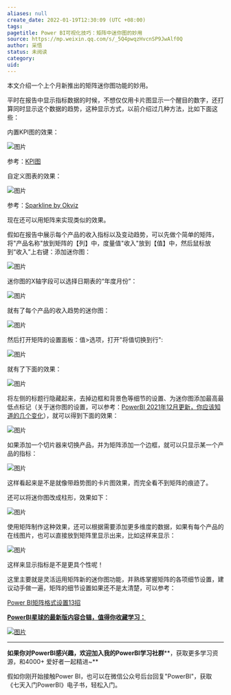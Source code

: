 ```yaml
---
aliases: null
create_date: 2022-01-19T12:30:09 (UTC +08:00)
tags: 
pagetitle: Power BI可视化技巧：矩阵中迷你图的妙用
source: https://mp.weixin.qq.com/s/_5Q4pwqzHvcnSP9JwAlf0Q
author: 采悟
status: 未阅读
category: 
uid: 
---
```


本文介绍一个上个月新推出的矩阵迷你图功能的妙用。

平时在报告中显示指标数据的时候，不想仅仅用卡片图显示一个醒目的数字，还打算同时显示这个数据的趋势，这种显示方式，以前介绍过几种方法，比如下面这些：  

内置KPI图的效果：

![图片](https://mmbiz.qpic.cn/mmbiz_png/aHEbZtANQJNvicLPyJFBhwgn9StX6Zh1eZGB7ficjoRqgYJb8ia1yysV3O6rqTZLZ9uKCsYdMfuwS7ibRAcDrCbYrA/640?wx_fmt=png&wxfrom=5&wx_lazy=1&wx_co=1)

参考：[KPI图](http://mp.weixin.qq.com/s?__biz=MzA4MzQwMjY4MA==&mid=2484067440&idx=1&sn=ba9f4e72478d3f6e6d021c00aea66b41&chksm=8e0c76a7b97bffb1d715a0e9307800078eff145cbc2ebfa3c9390737afa1ae57da65a1836ac2&scene=21#wechat_redirect)

自定义图表的效果：

![图片](https://mmbiz.qpic.cn/mmbiz_png/aHEbZtANQJPZ7PBib8zibWKqdfFhzLWs4VqM8ZbKlQ1svk2ouFsVxICqvXJTUp0tFO5dFEJ21iaxRNO4q9CQqp0XA/640?wx_fmt=png&wxfrom=5&wx_lazy=1&wx_co=1)

参考：[Sparkline by Okviz](http://mp.weixin.qq.com/s?__biz=MzA4MzQwMjY4MA==&mid=2484072525&idx=1&sn=4357859fdad3c3f7046163e3669c61ad&chksm=8e0c5a9ab97bd38c9aee957c4a56beba70f31d4d52a66302606a2504303e6408fa5afd603706&scene=21#wechat_redirect)

现在还可以用矩阵来实现类似的效果。

假如在报告中展示每个产品的收入指标以及变动趋势，可以先做个简单的矩阵，将"产品名称"放到矩阵的【列】中，度量值"收入"放到【值】中，然后鼠标放到“收入”上右键：添加迷你图：

![图片](https://mmbiz.qpic.cn/mmbiz_jpg/aHEbZtANQJO2NIfoiaMqTFnBykBKeicNxp3PnFCJ0vptzlFAhic4tBS9QmJOskhOK61ibGL4DavcBJBKDa1Jofcz0A/640?wx_fmt=jpeg&wxfrom=5&wx_lazy=1&wx_co=1)

迷你图的X轴字段可以选择日期表的“年度月份”：  

![图片](https://mmbiz.qpic.cn/mmbiz_jpg/aHEbZtANQJO2NIfoiaMqTFnBykBKeicNxpUUyzOYyD43NKXnDR5Hk5QhV37Y9bYqWJKgn8FfcNUBqibqcQZq67sNg/640?wx_fmt=jpeg&wxfrom=5&wx_lazy=1&wx_co=1)

就有了每个产品的收入趋势的迷你图：  

![图片](https://mmbiz.qpic.cn/mmbiz_jpg/aHEbZtANQJO2NIfoiaMqTFnBykBKeicNxp4yO72akIowXxKrJIVBiaCCicg0ILLiayBUpnuTqmdHTicicff8PQ0o57lNA/640?wx_fmt=jpeg&wxfrom=5&wx_lazy=1&wx_co=1)

然后打开矩阵的设置面板：值>选项，打开"将值切换到行":

![图片](https://mmbiz.qpic.cn/mmbiz_jpg/aHEbZtANQJO2NIfoiaMqTFnBykBKeicNxppGnOPh2x3jJ0ibEssskRoeTia5xT40JDYmWxfdAHG0pJIn2RLibLeUFibQ/640?wx_fmt=jpeg&wxfrom=5&wx_lazy=1&wx_co=1)

就有了下面的效果：  

![图片](https://mmbiz.qpic.cn/mmbiz_jpg/aHEbZtANQJO2NIfoiaMqTFnBykBKeicNxpLicuwWln78RgWp1K3rlDIpxE42blATibE7cibAWibSJmV9Eb17ARNgcPIw/640?wx_fmt=jpeg&wxfrom=5&wx_lazy=1&wx_co=1)

将左侧的标题行隐藏起来，去掉边框和背景色等细节的设置、为迷你图添加最高最低点标记（关于迷你图的设置，可以参考：[PowerBI 2021年12月更新，你应该知道的几个变化](http://mp.weixin.qq.com/s?__biz=MzA4MzQwMjY4MA==&mid=2484078544&idx=1&sn=4bbafb99f595a3e0785f394a7de5af0b&chksm=8e13ad07b9642411cd6c08f281ece6f6c6120a9ab6b2cef62ff0bd4fa1363a57bf81be3da342&scene=21#wechat_redirect)），就可以得到下面的效果：

![图片](https://mmbiz.qpic.cn/mmbiz_jpg/aHEbZtANQJO2NIfoiaMqTFnBykBKeicNxpRd95U1hInBWUmkrqLbWEUtXXVEmnH8rfrCvdVpFmtj9ZJA5g6LYWJw/640?wx_fmt=jpeg&wxfrom=5&wx_lazy=1&wx_co=1)

如果添加一个切片器来切换产品，并为矩阵添加一个边框，就可以只显示某一个产品的指标：

![图片](https://mmbiz.qpic.cn/mmbiz_jpg/aHEbZtANQJO2NIfoiaMqTFnBykBKeicNxpiav8gTYkvqzEGJ1KS8lSJj8Yl7a2VTubdL8HOOSsbuiaV0IxW3mA8lkg/640?wx_fmt=jpeg&wxfrom=5&wx_lazy=1&wx_co=1)

这样看起来是不是就像带趋势图的卡片图效果，而完全看不到矩阵的痕迹了。

还可以将迷你图改成柱形，效果如下：  

![图片](https://mmbiz.qpic.cn/mmbiz_jpg/aHEbZtANQJOjIEcl2EAiaCeM5ib0YXoINa5OCxiclRCD0rQwriaSItvkVHTuBTllpSRWZ0ia4d46YkeQddqwvRiacl5w/640?wx_fmt=jpeg&wxfrom=5&wx_lazy=1&wx_co=1)

使用矩阵制作这种效果，还可以根据需要添加更多维度的数据，如果有每个产品的在线图片，也可以直接放到矩阵里显示出来，比如这样来显示：

![图片](https://mmbiz.qpic.cn/mmbiz_jpg/aHEbZtANQJO2NIfoiaMqTFnBykBKeicNxpdt8BgM02bC5HL4cTGoLc6Nr5319ShSeE1SB08lnqvgSukUfx0yQ0Vw/640?wx_fmt=jpeg&wxfrom=5&wx_lazy=1&wx_co=1)

这样来显示指标是不是更具个性呢！

这里主要就是灵活运用矩阵新的迷你图功能，并熟练掌握矩阵的各项细节设置，建议动手做一遍，矩阵的细节设置如果还不是太清楚，可以参考：

[Power BI矩阵格式设置13招](http://mp.weixin.qq.com/s?__biz=MzA4MzQwMjY4MA==&mid=2484071983&idx=1&sn=3fd379f7bf88141747ac9a09dc4273b7&chksm=8e0c44f8b97bcdee4cb068fd1e47e033629cf0734dd29c8341746d449372068dbb4e6d298cba&scene=21#wechat_redirect)  

[**PowerBI星球的最新版****内容合辑****，值得你收藏学习：**](http://mp.weixin.qq.com/s?__biz=MzA4MzQwMjY4MA==&mid=2484078675&idx=1&sn=07abf841815e43fb0a554081c82de72a&chksm=8e13a284b9642b92d07b518abe3e6e2e2ef5066c0941c1ced26a245a6990b4330830431789a9&scene=21#wechat_redirect)

[![图片](https://mmbiz.qpic.cn/mmbiz_png/aHEbZtANQJN8YOicNXzCaSLpQrKXOL0LsNeYw0fj3iaGFy7XSwwmibHicdtiaHEbhgmHSPXQlkg3WiaVA4hJ8PGDcdEQ/640?wx_fmt=png&wxfrom=5&wx_lazy=1&wx_co=1)](http://mp.weixin.qq.com/s?__biz=MzA4MzQwMjY4MA==&mid=2484078675&idx=1&sn=07abf841815e43fb0a554081c82de72a&chksm=8e13a284b9642b92d07b518abe3e6e2e2ef5066c0941c1ced26a245a6990b4330830431789a9&scene=21#wechat_redirect)

___

**如果你对PowerBI感兴趣，欢迎加入我的PowerBI学习社群****，获取更多学习资源，和4000+ 爱好者一起精进~**  

假如你刚开始接触Power BI，也可以在微信公众号后台回复"PowerBI"，获取《七天入门PowerBI》电子书，轻松入门。
